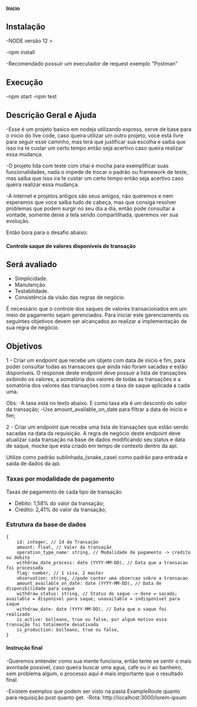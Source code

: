 #### Inicio ####

## Instalação
-NODE versão 12 >

-npm install

-Recomendado possuir um executador de request exemplo "Postman"

## Execução
-npm start
-npm test

## Descrição Geral e Ajuda

-Esse é um projeto basico em nodejs utilizando express, serve de base para o inicio do live code, caso queira utilizar um outro projeto, voce está livre para seguir esse caminho, mas terá que justificar sua escolha e saiba que isso ira te custar um certo tempo então seja acertivo caso queira realizar essa mudança.

-O projeto lida com teste com chai e mocha para exemplificar suas funcionalidades, nada o impede de trocar o padrão ou framework de teste, mas saiba que isso ira te custar um certo tempo então seja acertivo caso queira realizar essa mudança.

-A internet e projetos antigos são seus amigos, não queremos e nem esperamos que voce saiba tudo de cabeça, mas que consiga resolver problemas que podem surgir no seu dia a dia, então pode consultar a vontade, somente deixe a tela sendo compartilhada, queremos ver sua evolução.

Então bora para o desafio abaixo:

#### Controle saque de valores disponíveis de transação ####

## Será avaliado
- Simplicidade.
- Manutenção.
- Testabilidade.
- Consistência da visão das regras de negócio.

É necessário que o controle dos saques de valores transacionados em um meio de pagamento sejam gerenciados.
Para iniciar este gerenciamento os seguintes objetivos devem ser alcançados ao realizar a implementação
de sua regra de negócio.

## Objetivos

1 - Criar um endpoint que recebe um objeto com data de inicio e fim, para poder consultar
todas as transacoes que ainda não foram sacadas e estão disponíveis.
O response deste endpoint deve possuir a lista de transações exibindo os valores, a somatória dos valores de todas as transações
e a somatória dos valores das transações com a taxa de saque aplicada a cada uma.

Obs:
-A taxa está no texto abaixo. E como taxa ela é um desconto do valor da transação;
-Use amount_available_on_date para filtrar a data de inicio e fim;

2 - Criar um endpoint que recebe uma lista de transações que estão sendo sacadas na data
da requisição. A regra de negócio deste endpoint deve atualizar cada transação na base de dados modificando
seu status e data de saque, mocke que esta criado em tempo de contexto dentro da api.

Utilize como padrão sublinhada_(snake_case) como padrão para entrada e saida de dados da api.

### Taxas por modalidade de pagamento

Taxas de pagamento de cada tipo de transação
- Débito: 1,58% do valor da transação;
- Crédito: 2,41% do valor da transação;

### Estrutura da base de dados
```
{
    id: integer, // Id da Transação
    amount: float, // Valor da transação
    operation_type_name: string, // Modalidade de pagamento -> credito ou debito
    withdraw_date_process: date (YYYY-MM-DD), // Data que a transacao foi processada
    flag: number, // 1 visa, 2 master
    observation: string, //pode conter uma obsercao sobre a transacao
    amount_available_on_date: date (YYYY-MM-DD), // Data de disponibilidade para saque
    withdraw_status: string, // Status do saque -> done = sacado; available = disponível para saque; unavailable = indisponível para saque
    withdraw_date: date (YYYY-MM-DD), // Data que o saque foi realizado
    is_active: bolleano, true ou false, por algum motivo essa transação foi totalmente desativada 
    is_production: bolleano, true ou false, 
}
```
#### Instrução final ####

-Queremos entender como sua mente funciona, então tente se sentir o mais avontade possivel, caso queira buscar uma agua, cafe ou ir ao banheiro, sem problema algum, o processo aqui é mais importante que o resultado final.

-Existem exemplos que podem ser visto na pasta ExampleRoute quanto para requisição post quanto get.
-Rota: http://localhost:3000/lorem-ipsum
